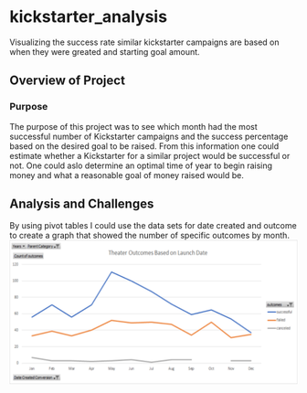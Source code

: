 # kickstarter_analysis
Visualizing the success rate similar kickstarter campaigns are based on when they were greated and starting goal amount.

## Overview of Project

### Purpose
  The purpose of this project was to see which month had the most successful number of Kickstarter campaigns and the success percentage based on the desired goal to be raised. From this information one could estimate whether a Kickstarter for a similar project would be successful or not. One could aslo determine an optimal time of year to begin raising money and what a reasonable goal of money raised would be.
  
## Analysis and Challenges

  By using pivot tables I could use the data sets for date created and outcome to create a graph that showed the number of specific outcomes by month.
  ![Theater_Outcomes_vs_Launch](https://github.com/Nifmoo/kickstarter_analysis/blob/main/Theater_Outcomes_VS_Launch.png)
  
